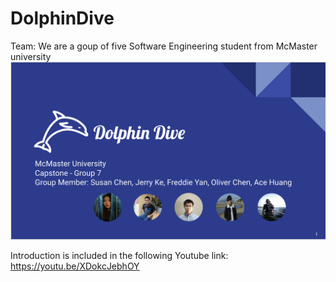 # DolphinDive
Team: We are a goup of five Software Engineering student from McMaster university
![We are a goup of five Software Engineering student from McMaster university](https://github.com/GTArrow/DolphinDive/blob/main/img/team.png)

Introduction is included in the following Youtube link: https://youtu.be/XDokcJebhOY
